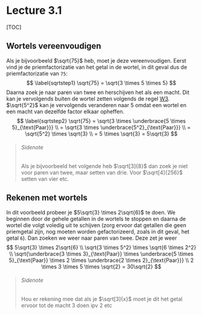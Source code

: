 # Lecture 3.1

[TOC]

## Wortels vereenvoudigen

Als je bijvoorbeeld $\sqrt{75}$ heb, moet je deze vereenvoudigen. Eerst vind je de priemfactorizatie van het getal in de wortel, in dit geval dus de priemfactorizatie van `75`:  
$$
\label{sqrtstep1}
\sqrt{75} = \sqrt{3 \times 5 \times 5}
$$
Daarna zoek je naar paren van twee en herschijven het als een macht. Dit kan je vervolgends buiten de wortel zetten volgends de regel [W3](./index.html#rekenregels-wortels). $\sqrt{5^2}$ kan je vervolgends veranderen naar $5$ omdat een wortel en een macht van dezelfde factor elkaar opheffen.
$$
\label{sqrtstep2}
\sqrt{75} = \sqrt{3 \times \underbrace{5 \times 5}_{\text{Paar}}} \\
= \sqrt{3 \times \underbrace{5^2}_{\text{Paar}}} \\
= \sqrt{5^2} \times \sqrt{3} \\
= 5 \times \sqrt{3} = 5\sqrt{3}
$$

> ###### Sidenote
>
> Als je bijvoorbeeld het volgende heb $\sqrt[3]{8}$ dan zoek je niet voor paren van twee, maar setten van drie. Voor $\sqrt[4]{256}$  setten van vier etc.

## Rekenen met wortels

In dit voorbeeld probeer je $5\sqrt{3} \times 2\sqrt{6}$ te doen. We beginnen door de gehele getallen in de wortels te stoppen en daarna de wortel die volgt voledig uit te schijven (zorg ervoor dat getallen die geen priemgetal zijn, nog moeten worden gefactorizeerd, zoals in dit geval, het getal `6`). Dan zoeken we weer naar paren van twee. Deze zet je weer
$$
5\sqrt{3} \times 2\sqrt{6} \\
\sqrt{3 \times 5^2} \times \sqrt{6 \times 2^2} \\
\sqrt{\underbrace{3 \times 3}_{\text{Paar}} \times \underbrace{5 \times 5}_{\text{Paar}} \times 2 \times \underbrace{2 \times 2}_{\text{Paar}}} \\
2 \times 3 \times 5 \times \sqrt{2} = 30\sqrt{2}
$$

> ###### Sidenote
>
> Hou er rekening mee dat als je $\sqrt[3]{x}$ moet je dit het getal ervoor tot de macht 3 doen ipv 2 etc

